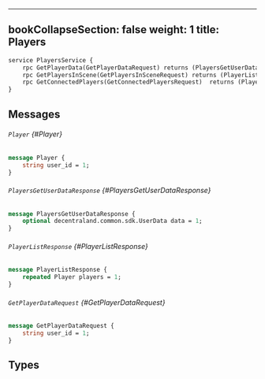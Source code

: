 
---
bookCollapseSection: false
weight: 1
title: Players
---

```proto
service PlayersService {
    rpc GetPlayerData(GetPlayerDataRequest) returns (PlayersGetUserDataResponse) {}
    rpc GetPlayersInScene(GetPlayersInSceneRequest) returns (PlayerListResponse) {}
    rpc GetConnectedPlayers(GetConnectedPlayersRequest)  returns (PlayerListResponse) {}
}
```

## Messages
###### `Player` {#Player}

```proto
message Player {
    string user_id = 1;
}
```

###### `PlayersGetUserDataResponse` {#PlayersGetUserDataResponse}

```proto
message PlayersGetUserDataResponse {
    optional decentraland.common.sdk.UserData data = 1;
}
```

###### `PlayerListResponse` {#PlayerListResponse}

```proto
message PlayerListResponse {
    repeated Player players = 1;
}
```

###### `GetPlayerDataRequest` {#GetPlayerDataRequest}

```proto
message GetPlayerDataRequest {
    string user_id = 1;
}
```

## Types


